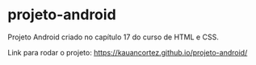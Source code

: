 # projeto-android
Projeto Android criado no capítulo 17 do curso de HTML e CSS. 

Link para rodar o projeto: https://kauancortez.github.io/projeto-android/ 
